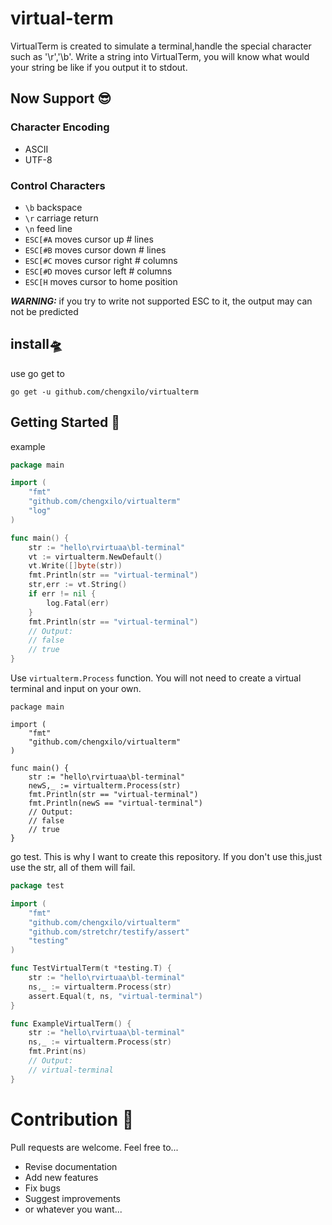 # virtual-term

 VirtualTerm is created to simulate a terminal,handle the special character such as '\r','\b'.
Write a string into VirtualTerm, you will know what would your string be like if you output it to stdout.


## Now Support 😎

### Character Encoding
* ASCII
* UTF-8

### Control Characters
* `\b` backspace
* `\r` carriage return
* `\n` feed line
* `ESC[#A`	moves cursor up # lines
* `ESC[#B`	moves cursor down # lines
* `ESC[#C`	moves cursor right # columns
* `ESC[#D`	moves cursor left # columns
* `ESC[H`  moves cursor to home position

***WARNING:*** if you try to write not supported ESC to it, the output may can not be predicted

## install🛸
use go get to
```shell
go get -u github.com/chengxilo/virtualterm
```

## Getting Started 🤔

example
```go
package main

import (
    "fmt"
    "github.com/chengxilo/virtualterm"
    "log"
)

func main() {
    str := "hello\rvirtuaa\bl-terminal"
    vt := virtualterm.NewDefault()
    vt.Write([]byte(str))
    fmt.Println(str == "virtual-terminal")
    str,err := vt.String()
    if err != nil {
        log.Fatal(err)
    }
    fmt.Println(str == "virtual-terminal")
    // Output:
    // false
    // true
}

```

Use `virtualterm.Process` function. You will not need to create a virtual terminal and input on your own.
```golang
package main

import (
    "fmt"
    "github.com/chengxilo/virtualterm"
)

func main() {
    str := "hello\rvirtuaa\bl-terminal"
    newS,_ := virtualterm.Process(str)
    fmt.Println(str == "virtual-terminal")
    fmt.Println(newS == "virtual-terminal")
    // Output:
    // false
    // true
}
```

go test. This is why I want to create this repository.
If you don't use this,just use the str, all of them will fail.
```go
package test

import (
    "fmt"
    "github.com/chengxilo/virtualterm"
    "github.com/stretchr/testify/assert"
    "testing"
)

func TestVirtualTerm(t *testing.T) {
    str := "hello\rvirtuaa\bl-terminal"
    ns,_ := virtualterm.Process(str)
    assert.Equal(t, ns, "virtual-terminal")
}

func ExampleVirtualTerm() {
    str := "hello\rvirtuaa\bl-terminal"
    ns,_ := virtualterm.Process(str)
    fmt.Print(ns)
    // Output:
    // virtual-terminal
}
```

# Contribution 🎉

Pull requests are welcome. Feel free to...

- Revise documentation
- Add new features
- Fix bugs
- Suggest improvements
- or whatever you want...